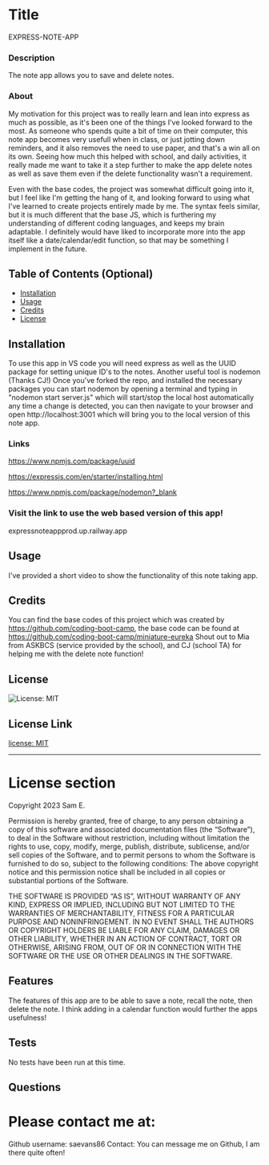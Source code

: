 
# Title 
EXPRESS-NOTE-APP



### Description 
The note app allows you to save and delete notes. 



### About
My motivation for this project was to really learn and lean into express as much as possible, as it's been one of the things I've looked forward to the most. As someone who spends quite a bit of time on their computer, this note app becomes very usefull when in class, or just jotting down reminders, and it also removes the need to use paper, and that's a win all on its own. Seeing how much this helped with school, and daily activities, it really made me want to take it a step further to make the app delete notes as well as save them even if the delete functionality wasn't a requirement. 

 Even with the base codes, the project was somewhat difficult going into it, but I feel like I'm getting the hang of it, and looking forward to using what I've learned to create projects entirely made by me.  The syntax feels similar, but it is much different that the base JS, which is furthering my understanding of different coding languages, and keeps my brain adaptable.  I definitely would have liked to incorporate more into the app itself like a date/calendar/edit function, so that may be something I implement in the future. 





## Table of Contents (Optional)


- [Installation](#installation)
- [Usage](#usage)
- [Credits](#credits)
- [License](#license)


## Installation 
To use this app in VS code you will need express as well as the UUID package for setting unique ID's to the notes. Another useful tool is nodemon (Thanks CJ!)
Once you've forked the repo, and installed the necessary packages you can start nodemon by opening a terminal and typing in "nodemon start server.js" which will start/stop the local host automatically any time a change is detected, you can then navigate to your browser and open http://localhost:3001 which will bring you to the local version of this note app. 

### Links
https://www.npmjs.com/package/uuid 

https://expressjs.com/en/starter/installing.html

https://www.npmjs.com/package/nodemon?_blank

### Visit the link to use the web based version of this app!
expressnoteappprod.up.railway.app



## Usage 
I've provided a short video to show the functionality of this note taking app. 



    

## Credits 
You can find the base codes of this project which was created by https://github.com/coding-boot-camp, the base code can be found at https://github.com/coding-boot-camp/miniature-eureka
Shout out to Mia from ASKBCS (service provided by the school), and CJ (school TA) for helping me with the delete note function!



## License 
![License: MIT](https://img.shields.io/badge/License-MIT-yellow.svg)

## License Link 
[license: MIT](https://opensource.org/licenses/MIT)


---
# License section 

  Copyright 2023 Sam E.
  
  Permission is hereby granted, free of charge, to any person obtaining a 
  copy of this software and associated documentation files (the “Software”),
  to deal in the Software without restriction, including without limitation the rights
  to use, copy, modify, merge, publish, distribute, sublicense, and/or sell copies 
  of the Software, and to permit persons to whom the Software is furnished to do so, 
  subject to the following conditions:
  The above copyright notice and this permission notice shall be included in all copies 
  or substantial portions of the Software.
      
  THE SOFTWARE IS PROVIDED “AS IS”, WITHOUT WARRANTY OF ANY KIND, EXPRESS OR IMPLIED, 
  INCLUDING BUT NOT LIMITED TO THE WARRANTIES OF MERCHANTABILITY, FITNESS FOR A PARTICULAR PURPOSE AND NONINFRINGEMENT. 
  IN NO EVENT SHALL THE AUTHORS OR COPYRIGHT HOLDERS BE LIABLE FOR ANY CLAIM, DAMAGES OR OTHER LIABILITY, WHETHER IN AN ACTION OF CONTRACT, 
  TORT OR OTHERWISE, ARISING FROM, OUT OF OR IN CONNECTION WITH THE SOFTWARE OR THE USE OR OTHER DEALINGS IN THE SOFTWARE.
      






## Features 
The features of this app are to be able to save a note, recall the note, then delete the note. I think adding in a calendar function would further the apps usefulness!


## Tests 
No tests have been run at this time.



## Questions 
# Please contact me at:
 Github username: saevans86 Contact: You can message me on Github, I am there quite often!
